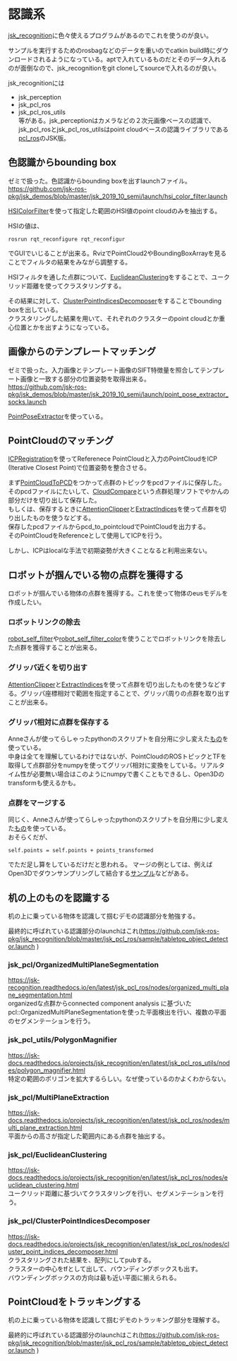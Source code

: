 # 認識系

[jsk_recognition](https://jsk-docs.readthedocs.io/projects/jsk_recognition/en/latest/index.html)に色々使えるプログラムがあるのでこれを使うのが良い。  

サンプルを実行するためのrosbagなどのデータを重いのでcatkin build時にダウンロードされるようになっている。aptで入れているものだとそのデータ入れるのが面倒なので、jsk_recognitionをgit cloneしてsourceで入れるのが良い。  

jsk_recognitionには
- jsk_perception
- jsk_pcl_ros
- jsk_pcl_ros_utils  
等がある。jsk_perceptionはカメラなどの２次元画像ベースの認識で、jsk_pcl_rosとjsk_pcl_ros_utilsはpoint cloudベースの認識ライブラリである[pcl_ros](http://wiki.ros.org/pcl_ros)のJSK版。  

## 色認識からbounding box
ゼミで扱った。色認識からbounding boxを出すlaunchファイル。
https://github.com/jsk-ros-pkg/jsk_demos/blob/master/jsk_2019_10_semi/launch/hsi_color_filter.launch

[HSIColorFilter](https://jsk-docs.readthedocs.io/projects/jsk_recognition/en/latest/jsk_pcl_ros/nodes/hsi_color_filter.html)を使って指定した範囲のHSI値のpoint cloudのみを抽出する。  

HSIの値は、
```
rosrun rqt_reconfigure rqt_reconfigur
```
でGUIでいじることが出来る。RvizでPointCloud2やBoundingBoxArrayを見ることでフィルタの結果をみながら調整する。  

HSIフィルタを通した点群について、[EuclideanClustering](https://jsk-docs.readthedocs.io/projects/jsk_recognition/en/latest/jsk_pcl_ros/nodes/euclidean_clustering.html)をすることで、ユークリッド距離を使ってクラスタリングする。  

その結果に対して、[ClusterPointIndicesDecomposer](https://jsk-docs.readthedocs.io/projects/jsk_recognition/en/latest/jsk_pcl_ros/nodes/cluster_point_indices_decomposer.html)をすることでbounding boxを出している。  
クラスタリングした結果を用いて、それぞれのクラスターのpoint cloudとか重心位置とかを出すようになっている。  

## 画像からのテンプレートマッチング
ゼミで扱った。入力画像とテンプレート画像のSIFT特徴量を照合してテンプレート画像と一致する部分の位置姿勢を取得出来る。  
https://github.com/jsk-ros-pkg/jsk_demos/blob/master/jsk_2019_10_semi/launch/point_pose_extractor_socks.launch  

[PointPoseExtractor](https://jsk-docs.readthedocs.io/projects/jsk_recognition/en/latest/jsk_perception/nodes/point_pose_extractor.html)を使っている。  

## PointCloudのマッチング
[ICPRegistration](https://jsk-docs.readthedocs.io/projects/jsk_recognition/en/latest/jsk_pcl_ros/nodes/icp_registration.html)を使ってReferenece PointCloudと入力のPointCloudをICP (Iterative Closest Point)で位置姿勢を整合させる。  

まず[PointCloudToPCD](https://jsk-docs.readthedocs.io/projects/jsk_recognition/en/latest/jsk_pcl_ros_utils/nodes/pointcloud_to_pcd.html)をつかって点群のトピックをpcdファイルに保存した。  
そのpcdファイルにたいして、[CloudCompare](http://www.danielgm.net/cc/)という点群処理ソフトでやかんの部分だけを切り出して保存した。  
もしくは、保存するときに[AttentionClipper](https://jsk-docs.readthedocs.io/projects/jsk_recognition/en/latest/jsk_pcl_ros/nodes/attention_clipper.html)と[ExtractIndices](https://jsk-docs.readthedocs.io/projects/jsk_recognition/en/latest/jsk_pcl_ros/nodes/extract_indices.html)を使って点群を切り出したものを使うなどする。  
保存したpcdファイルからpcd_to_pointcloudでPointCloudを出力する。  
そのPointCloudをReferenceとして使用してICPを行う。

しかし、ICPはlocalな手法で初期姿勢が大きくことなると利用出来ない。  

## ロボットが掴んでいる物の点群を獲得する
ロボットが掴んでいる物体の点群を獲得する。これを使って物体のeusモデルを作成したい。

### ロボットリンクの除去
[robot_self_filter](http://wiki.ros.org/robot_self_filter)や[robot_self_filter_color](http://wiki.ros.org/robot_self_filter_color)を使うことでロボットリンクを除去した点群を獲得することが出来る。

### グリッパ近くを切り出す
[AttentionClipper](https://jsk-docs.readthedocs.io/projects/jsk_recognition/en/latest/jsk_pcl_ros/nodes/attention_clipper.html)と[ExtractIndices](https://jsk-docs.readthedocs.io/projects/jsk_recognition/en/latest/jsk_pcl_ros/nodes/extract_indices.html)を使って点群を切り出したものを使うなどする。グリッパ座標相対で範囲を指定することで、グリッパ周りの点群を取り出すことが出来る。  

### グリッパ相対に点群を保存する
Anneさんが使ってらしゃったpythonのスクリプトを自分用に少し変えた[もの](https://github.com/Kanazawanaoaki/jsk_demos/blob/kanazawa-ow/jsk_2020_04_chahakobi/scripts/merge_pointcloud_from_tf.py)を使っている。  
中身は全てを理解しているわけではないが、PointCloudのROSトピックとTFを取得して点群部分をnumpyを使ってグリッパ相対に変換をしている。リアルタイム性が必要無い場合はこのようにnumpyで書くこともできるし、Open3Dのtransformも使えるかも。

### 点群をマージする
同じく、Anneさんが使ってらしゃったpythonのスクリプトを自分用に少し変えた[もの](https://github.com/Kanazawanaoaki/jsk_demos/blob/kanazawa-ow/jsk_2020_04_chahakobi/scripts/merge_pointcloud_from_tf.py)を使っている。  
おそらくだが、
```
self.points = self.points + points_transformed
```
でただ足し算をしているだけだと思われる。
マージの例としては、例えばOpen3Dでダウンサンプリングして結合する[サンプル](http://www.open3d.org/docs/release/tutorial/Advanced/multiway_registration.html#Make-a-combined-point-cloud)などがある。

## 机の上のものを認識する
机の上に乗っている物体を認識して掴むデモの認識部分を勉強する。  

最終的に呼ばれている認識部分のlaunchはこれ(https://github.com/jsk-ros-pkg/jsk_recognition/blob/master/jsk_pcl_ros/sample/tabletop_object_detector.launch )  

### jsk_pcl/OrganizedMultiPlaneSegmentation
https://jsk-recognition.readthedocs.io/en/latest/jsk_pcl_ros/nodes/organized_multi_plane_segmentation.html  
organizedな点群からconnected component analysis に基づいたpcl::OrganizedMultiPlaneSegmentationを使った平面検出を行い、複数の平面のセグメンテーションを行う。

### jsk_pcl_utils/PolygonMagnifier
https://jsk-docs.readthedocs.io/projects/jsk_recognition/en/latest/jsk_pcl_ros_utils/nodes/polygon_magnifier.html  
特定の範囲のポリゴンを拡大するらしい。なぜ使っているのかよくわからない。  

### jsk_pcl/MultiPlaneExtraction
https://jsk-docs.readthedocs.io/projects/jsk_recognition/en/latest/jsk_pcl_ros/nodes/multi_plane_extraction.html  
平面からの高さが指定した範囲内にある点群を抽出する。  

### jsk_pcl/EuclideanClustering
https://jsk-docs.readthedocs.io/projects/jsk_recognition/en/latest/jsk_pcl_ros/nodes/euclidean_clustering.html  
ユークリッド距離に基づいてクラスタリングを行い、セグメンテーションを行う。

### jsk_pcl/ClusterPointIndicesDecomposer
https://jsk-docs.readthedocs.io/projects/jsk_recognition/en/latest/jsk_pcl_ros/nodes/cluster_point_indices_decomposer.html  
クラスタリングされた結果を、配列にしてpubする。  
クラスターの中心をtfとして出して、バウンディングボックスも出す。  
バウンディングボックスの方向は最も近い平面に揃えられる。

## PointCloudをトラッキングする
机の上に乗っている物体を認識して掴むデモのトラッキング部分を理解する。  

最終的に呼ばれている認識部分のlaunchはこれ(https://github.com/jsk-ros-pkg/jsk_recognition/blob/master/jsk_pcl_ros/sample/tabletop_object_detector.launch )  
